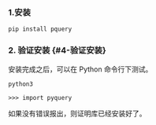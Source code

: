 ### 1.安装

```
pip install pquery
```

### 2. 验证安装 {#4-验证安装}

安装完成之后，可以在 Python 命令行下测试。

```
python3

>>> import pyquery

```

如果没有错误报出，则证明库已经安装好了。

